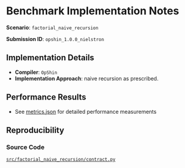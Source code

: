 # Benchmark Implementation Notes

**Scenario**: `factorial_naive_recursion`

**Submission ID**: `opshin_1.0.0_nielstron`

## Implementation Details

- **Compiler**: `OpShin`
- **Implementation Approach**: naive recursion as prescribed.

## Performance Results

- See [metrics.json](metrics.json) for detailed performance measurements

## Reproducibility

### Source Code

[`src/factorial_naive_recursion/contract.py`](https://github.com/OpShin/opshin-cape-submissions/blob/e9d934532514e956425b16b630a584f060f91250/src/factorial_naive_recursion/contract.py)
